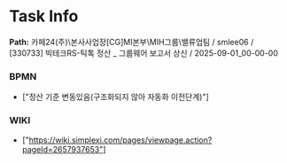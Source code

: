 # Task Info

**Path:** 카페24(주)\본사사업장\[CG]MI본부\MIH그룹\밸류업팀 / smlee06 / [330733] 빅테크RS-틱톡 정산 _ 그룹웨어 보고서 상신 / 2025-09-01_00-00-00

### BPMN
- ["정산 기준 변동있음(구조화되지 않아 자동화 이전단계)"]

### WIKI
- ["https://wiki.simplexi.com/pages/viewpage.action?pageId=2657937653"]

